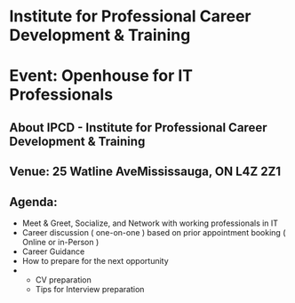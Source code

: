 # Institute for Professional Career Development & Training

# Event: Openhouse for IT Professionals

## About IPCD - Institute for Professional Career Development & Training

## Venue: 25 Watline AveMississauga, ON L4Z 2Z1

## Agenda:
- Meet & Greet, Socialize, and Network with working professionals in IT
- Career discussion ( one-on-one ) based on prior appointment booking ( Online or in-Person )
- Career Guidance
- How to prepare for the next opportunity
- - CV preparation
  - Tips for Interview preparation

